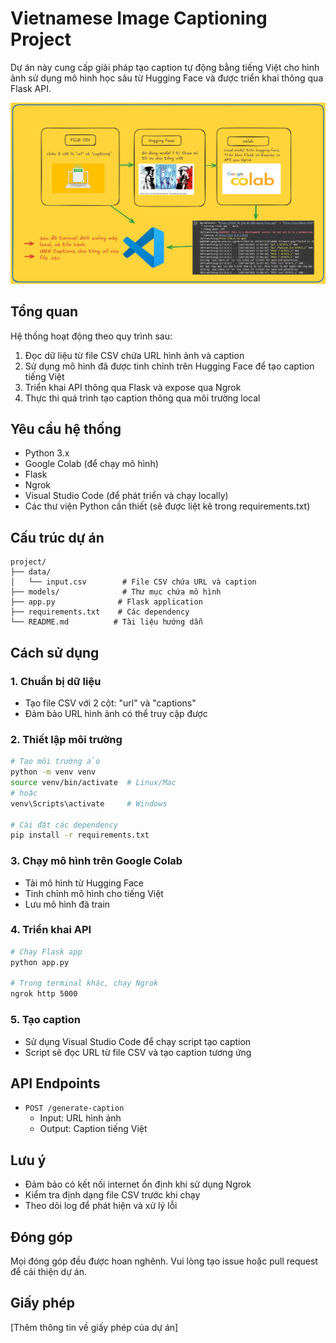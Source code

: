 # Vietnamese Image Captioning Project

Dự án này cung cấp giải pháp tạo caption tự động bằng tiếng Việt cho hình ảnh sử dụng mô hình học sâu từ Hugging Face và được triển khai thông qua Flask API.

![alt text](image.png)

## Tổng quan

Hệ thống hoạt động theo quy trình sau:
1. Đọc dữ liệu từ file CSV chứa URL hình ảnh và caption
2. Sử dụng mô hình đã được tinh chỉnh trên Hugging Face để tạo caption tiếng Việt
3. Triển khai API thông qua Flask và expose qua Ngrok
4. Thực thi quá trình tạo caption thông qua môi trường local

## Yêu cầu hệ thống

- Python 3.x
- Google Colab (để chạy mô hình)
- Flask
- Ngrok
- Visual Studio Code (để phát triển và chạy locally)
- Các thư viện Python cần thiết (sẽ được liệt kê trong requirements.txt)

## Cấu trúc dự án

```
project/
├── data/
│   └── input.csv        # File CSV chứa URL và caption
├── models/              # Thư mục chứa mô hình
├── app.py              # Flask application
├── requirements.txt    # Các dependency
└── README.md          # Tài liệu hướng dẫn
```

## Cách sử dụng

### 1. Chuẩn bị dữ liệu
- Tạo file CSV với 2 cột: "url" và "captions"
- Đảm bảo URL hình ảnh có thể truy cập được

### 2. Thiết lập môi trường
```bash
# Tạo môi trường ảo
python -m venv venv
source venv/bin/activate  # Linux/Mac
# hoặc
venv\Scripts\activate     # Windows

# Cài đặt các dependency
pip install -r requirements.txt
```

### 3. Chạy mô hình trên Google Colab
- Tải mô hình từ Hugging Face
- Tinh chỉnh mô hình cho tiếng Việt
- Lưu mô hình đã train

### 4. Triển khai API
```bash
# Chạy Flask app
python app.py

# Trong terminal khác, chạy Ngrok
ngrok http 5000
```

### 5. Tạo caption
- Sử dụng Visual Studio Code để chạy script tạo caption
- Script sẽ đọc URL từ file CSV và tạo caption tương ứng

## API Endpoints

- `POST /generate-caption`
  - Input: URL hình ảnh
  - Output: Caption tiếng Việt

## Lưu ý

- Đảm bảo có kết nối internet ổn định khi sử dụng Ngrok
- Kiểm tra định dạng file CSV trước khi chạy
- Theo dõi log để phát hiện và xử lý lỗi

## Đóng góp

Mọi đóng góp đều được hoan nghênh. Vui lòng tạo issue hoặc pull request để cải thiện dự án.

## Giấy phép

[Thêm thông tin về giấy phép của dự án]